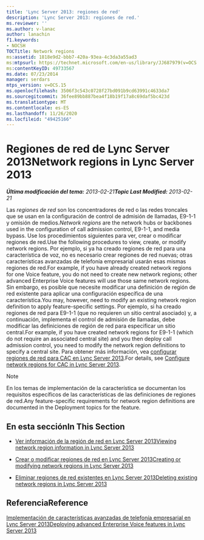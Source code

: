 ```yaml
---
title: 'Lync Server 2013: regiones de red'
description: 'Lync Server 2013: regiones de red.'
ms.reviewer: ''
ms.author: v-lanac
author: lanachin
f1.keywords:
- NOCSH
TOCTitle: Network regions
ms:assetid: 1818e9d2-bbb7-420a-93ea-4c3da3a55ad3
ms:mtpsurl: https://technet.microsoft.com/en-us/library/JJ687979(v=OCS.15)
ms:contentKeyID: 49733567
ms.date: 07/23/2014
manager: serdars
mtps_version: v=OCS.15
ms.openlocfilehash: 3506f3c543c0728f27bd091b9cd63991c4633da7
ms.sourcegitcommit: 36fee89bb887bea4f18b19f17a8c69daf5bc423d
ms.translationtype: MT
ms.contentlocale: es-ES
ms.lasthandoff: 11/26/2020
ms.locfileid: "49425166"
---
```

# <a name="network-regions-in-lync-server-2013"></a><span data-ttu-id="d993f-103">Regiones de red de Lync Server 2013</span><span class="sxs-lookup"><span data-stu-id="d993f-103">Network regions in Lync Server 2013</span></span>

<div data-xmlns="http://www.w3.org/1999/xhtml">

<div class="topic" data-xmlns="http://www.w3.org/1999/xhtml" data-msxsl="urn:schemas-microsoft-com:xslt" data-cs="https://msdn.microsoft.com/">

<div data-asp="https://msdn2.microsoft.com/asp">



</div>

<div id="mainSection">

<div id="mainBody"><span data-ttu-id="d993f-104">

<span> </span></span><span class="sxs-lookup"><span data-stu-id="d993f-104">

<span> </span></span></span>

<span data-ttu-id="d993f-105">_**Última modificación del tema:** 2013-02-21_</span><span class="sxs-lookup"><span data-stu-id="d993f-105">_**Topic Last Modified:** 2013-02-21_</span></span>

<span data-ttu-id="d993f-106">Las *regiones de red* son los concentradores de red o las redes troncales que se usan en la configuración de control de admisión de llamadas, E9-1-1 y omisión de medios.</span><span class="sxs-lookup"><span data-stu-id="d993f-106">*Network regions* are the network hubs or backbones used in the configuration of call admission control, E9-1-1, and media bypass.</span></span> <span data-ttu-id="d993f-107">Use los procedimientos siguientes para ver, crear o modificar regiones de red.</span><span class="sxs-lookup"><span data-stu-id="d993f-107">Use the following procedures to view, create, or modify network regions.</span></span> <span data-ttu-id="d993f-108">Por ejemplo, si ya ha creado regiones de red para una característica de voz, no es necesario crear regiones de red nuevas; otras características avanzadas de telefonía empresarial usarán esas mismas regiones de red.</span><span class="sxs-lookup"><span data-stu-id="d993f-108">For example, if you have already created network regions for one Voice feature, you do not need to create new network regions; other advanced Enterprise Voice features will use those same network regions.</span></span> <span data-ttu-id="d993f-109">Sin embargo, es posible que necesite modificar una definición de región de red existente para aplicar una configuración específica de una característica.</span><span class="sxs-lookup"><span data-stu-id="d993f-109">You may, however, need to modify an existing network region definition to apply feature-specific settings.</span></span> <span data-ttu-id="d993f-110">Por ejemplo, si ha creado regiones de red para E9-1-1 (que no requieren un sitio central asociado) y, a continuación, implementa el control de admisión de llamadas, debe modificar las definiciones de región de red para especificar un sitio central.</span><span class="sxs-lookup"><span data-stu-id="d993f-110">For example, if you have created network regions for E9-1-1 (which do not require an associated central site) and you then deploy call admission control, you need to modify the network region definitions to specify a central site.</span></span> <span data-ttu-id="d993f-111">Para obtener más información, vea [configurar regiones de red para CAC en Lync Server 2013](lync-server-2013-configure-network-regions-for-cac.md).</span><span class="sxs-lookup"><span data-stu-id="d993f-111">For details, see [Configure network regions for CAC in Lync Server 2013](lync-server-2013-configure-network-regions-for-cac.md).</span></span>

<div>


> [!NOTE]  
> <span data-ttu-id="d993f-112">En los temas de implementación de la característica se documentan los requisitos específicos de las características de las definiciones de regiones de red.</span><span class="sxs-lookup"><span data-stu-id="d993f-112">Any feature-specific requirements for network region definitions are documented in the Deployment topics for the feature.</span></span>



</div>

<div>

## <a name="in-this-section"></a><span data-ttu-id="d993f-113">En esta sección</span><span class="sxs-lookup"><span data-stu-id="d993f-113">In This Section</span></span>

  - [<span data-ttu-id="d993f-114">Ver información de la región de red en Lync Server 2013</span><span class="sxs-lookup"><span data-stu-id="d993f-114">Viewing network region information in Lync Server 2013</span></span>](lync-server-2013-viewing-network-region-information.md)

  - [<span data-ttu-id="d993f-115">Crear o modificar regiones de red en Lync Server 2013</span><span class="sxs-lookup"><span data-stu-id="d993f-115">Creating or modifying network regions in Lync Server 2013</span></span>](lync-server-2013-creating-or-modifying-network-regions.md)

  - [<span data-ttu-id="d993f-116">Eliminar regiones de red existentes en Lync Server 2013</span><span class="sxs-lookup"><span data-stu-id="d993f-116">Deleting existing network regions in Lync Server 2013</span></span>](lync-server-2013-deleting-existing-network-regions.md)

</div>

<div>

## <a name="reference"></a><span data-ttu-id="d993f-117">Referencia</span><span class="sxs-lookup"><span data-stu-id="d993f-117">Reference</span></span>

[<span data-ttu-id="d993f-118">Implementación de características avanzadas de telefonía empresarial en Lync Server 2013</span><span class="sxs-lookup"><span data-stu-id="d993f-118">Deploying advanced Enterprise Voice features in Lync Server 2013</span></span>](lync-server-2013-deploying-advanced-enterprise-voice-features.md)

<span data-ttu-id="d993f-119"></div>

</div>

<span> </span>

</div>

</div>

</span><span class="sxs-lookup"><span data-stu-id="d993f-119"></div>

</div>

<span> </span>

</div>

</div>

</span></span></div>

